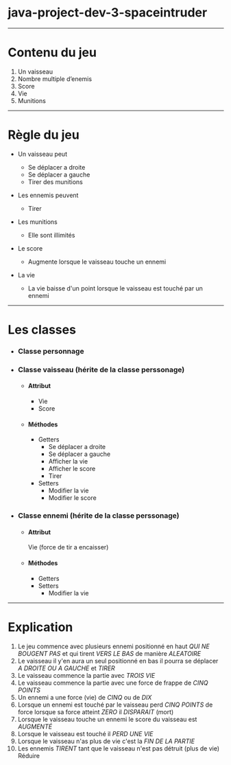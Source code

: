 # java-project-dev-3-spaceintruder
---
# Contenu du jeu
1. Un vaisseau
2. Nombre multiple d’enemis 
3. Score
4. Vie
5. Munitions 
---
# Règle du jeu
* Un vaisseau peut 
  * Se déplacer a droite 
  * Se déplacer a gauche 
  * Tirer des munitions 
  
* Les ennemis peuvent 
  * Tirer 
  
* Les munitions 
  * Elle sont illimités 
  
* Le score 
  * Augmente lorsque le vaisseau touche un ennemi 
* La vie
  * La vie baisse d'un point lorsque le vaisseau est touché par un ennemi 
  
---
# Les classes 
* ### Classe personnage 
* ### Classe vaisseau (hérite de la classe perssonage)
  * #### Attribut
    * Vie
    * Score
    
  * #### Méthodes 
    * Getters
      * Se déplacer a droite 
      * Se déplacer a gauche
      * Afficher la vie
      * Afficher le score
      * Tirer 
    * Setters
      * Modifier la vie
      * Modifier le score
  
* ### Classe ennemi (hérite de la classe perssonage)
  * #### Attribut
    Vie (force de tir a encaisser)
  * #### Méthodes 
    * Getters
    * Setters
      * Modifier la vie
  
---
# Explication 
1. Le jeu commence avec plusieurs ennemi positionné en haut _QUI NE BOUGENT PAS_ et qui tirent _VERS LE BAS_ de manière _ALEATOIRE_ 
2. Le vaisseau il y'en aura un seul positionné en bas il pourra se déplacer _A DROITE OU A GAUCHE_ et _TIRER_
3. Le vaisseau commence la partie avec 
_TROIS VIE_
4. Le vaisseau commence la partie avec une force de frappe de _CINQ POINTS_
5. Un ennemi a une force (vie) de _CINQ_ ou de _DIX_
6. Lorsque un ennemi est touché par le vaisseau perd _CINQ POINTS_ de force lorsque sa force atteint _ZERO_ il _DISPARAIT_ (mort)
7. Lorsque le vaisseau touche un ennemi le score du vaisseau est _AUGMENTÉ_
8. Lorsque le vaisseau est touché il _PERD UNE VIE_
9. Lorsque le vaisseau n'as plus de vie c'est la _FIN DE LA PARTIE_
10. Les ennemis _TIRENT_ tant que le vaisseau n'est pas détruit (plus de vie)
Réduire
